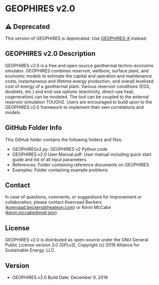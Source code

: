 # GEOPHIRES v2.0
## ⚠️ Deprecated
This version of GEOPHIRES is deprecated. Use [GEOPHIRES-X](https://github.com/NREL/python-geophires-x) instead.

## GEOPHIRES v2.0 Description
GEOPHIRES v2.0 is a free and open-source geothermal techno-economic simulator. GEOPHIRES combines reservoir, wellbore, surface plant, and economic models to estimate the capital and operation and maintenance costs, instantaneous and lifetime energy production, and overall levelized cost of energy of a geothermal plant. Various reservoir conditions (EGS, doublets, etc.) and end-use options (electricity, direct-use heat, cogeneration) can be modeled. The tool can be coupled to the external reservoir simulation TOUGH2. Users are encouraged to build upon to the GEOPHIRES v2.0 framework to implement their own correlations and models.

## GitHub Folder Info
This GitHub folder contains the following folders and files:
- GEOPHIRESv2.py: GEOPHIRES v2 Python code
- GEOPHIRES v2.0 User Manual.pdf: User manual including quick start guide and list of all input parameters.
- References: Folder containing reference documents on GEOPHIRES
- Examples: Folder containing example problems

## Contact
In case of questions, comments, or suggestions for improvement or collaboration, please contact Koenraad Beckers (koenraad.beckers@heateon.com) or Kevin McCabe (kevin.mccabe@nrel.gov).

## License
GEOPHIRES v2.0 is distributed as open-source under the GNU General Public License version 3.0 (GPLv3), Copyright (c) 2019 Alliance for Sustainable Energy, LLC.

## Version
- GEOPHIRES v2.0 Build Date: December 9, 2018
